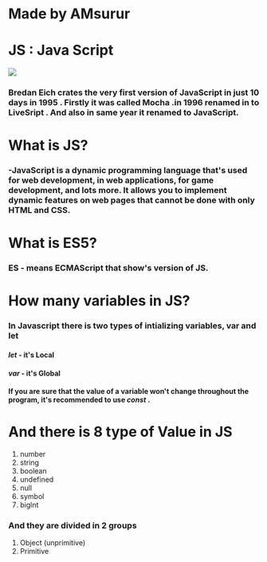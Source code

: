 # Made by AMsurur   
# JS : Java Script
![](https://play-lh.googleusercontent.com/rfWOJQVBHoAZ_B43v0ySFlLmJBLtksVGAxGaFRh2ex4nOmNQ86qzG4sYWV63IKrXlvI)
 ### Bredan Eich crates the very first version of JavaScript in  just 10 days in 1995 . Firstly it was called Mocha .in 1996 renamed in to LiveSript . And also in same year it renamed to JavaScript.

 # What is JS? 
 ### -JavaScript is a dynamic programming language that's used for web development, in web applications, for game development, and lots more. It allows you to implement dynamic features on web pages that cannot be done with only HTML and CSS.
 # What is ES5?
 ### ES - means ECMAScript that show's version of JS.
 # How many variables in JS?
 ### In Javascript there is two types of intializing variables, var and let 
 #### ___let___ - it's Local
 #### ___var___ - it's Global
 #### If you are sure that the value of a variable won't change throughout the program, it's recommended to use ___const___ . 
# And there is 8 type of Value in JS
1. number 
2. string
3. boolean
4. undefined
5. null
6. symbol
7. biglnt
### And they are divided in 2 groups 
1. Object (unprimitive) 
2. Primitive

 
 
